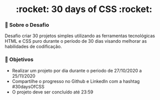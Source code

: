 <h1 align="center"> <strong> :rocket: 30 days of CSS :rocket:  </strong></h1>

### :bookmark_tabs: Sobre o Desafio
Desafio criar 30 projetos simples utilizando as ferramentas tecnológicas HTML e CSS puro durante o período de 30 dias 
visando melhorar as habilidades de codificação.

### :dart: Objetivos
 - Realizar um projeto por dia durante o periodo de 27/10/2020 a 25/11/2020
 - Compartilhe o progresso no Github e LinkedIn com a hashtag #30daysOfCSS
 - O projeto deve ser concluído até 23:59

